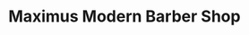 ---
title: "Maximus Modern Barber Shop"
url: /vancouver/maximus-modern-barber-shop/
shop: hairdresser
---